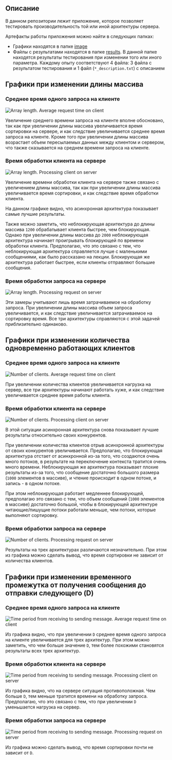 ## Описание

В данном репозитории лежит приложение, которое позволяет тестировать производительность той или иной архитектуры сервера.

Артефакты работы приложения можно найти в следующих папках:
- Графики находятся в папке [image](/images)
- Файлы с результатами находятся в папке [results](/results). В данной папке находятся результаты тестирования при изменении того или иного параметра. Каждому опыту соответствуют 4 файла: 3 файла с результатом тестирования и 1 файл (`*_description.txt`) с описанием

## Графики при изменении длины массива

### Среднее время одного запроса на клиенте

![Array length. Average request time on client](images/array_length_average_request_time_on_client.png)

Увеличение среднего времени запроса на клиенте вполне обосновано, так как при увеличении длины массива увеличивается время сортировки на сервере, и как следствие увеличивается среднее время запроса на клиенте. Кроме того при увеличении длины массива возрастает объем пересылаемых данных между клиентом и сервером, что также сказывается на среднем времени запроса на клиенте.

### Время обработки клиента на сервере

![Array length. Processing client on server](images/array_length_processing_client_on_server.png)

Увеличение времени обработки клиента на сервере также связано с увеличением длины массива, так как при увеличении длины массива увеличивается время сортировки, и как следствие время обработки клиента.

На данном графике видно, что асинхронная архитектура показывает самые лучшие результаты. 

Также можно заметить, что неблокирующая архитектура до длины массива `1200` обрабатывает клиента быстрее, чем блокирующая. Однако при увеличении длины массива до `2000` неблокирующая архитектура начинает проигрывать блокирующей по времени обработки клиента. Предполагаю, что это связано с тем, что неблокирующая архитектура справляется лучше с маленькими сообщениями, как было рассказано на лекции. Блокирующая же архитектура работает быстрее, если клиенты отправляют большие сообщения.

### Время обработки запроса на сервере

![Array length. Processing request on server](images/array_length_processing_request_on_server.png)

Эти замеры учитывают лишь время затрачиваемое на обработку запроса. При увеличении длины массива объем запроса увеличивается, и как следствие увеличивается затрачиваемое на сортировку время. Все три архитектуры справляются с этой задачей приблизительно одинаково.

## Графики при изменении количества одновременно работающих клиентов

### Среднее время одного запроса на клиенте

![Number of clients. Average request time on client](images/number_of_clients_average_request_time_on_client.png)

При увеличении количества клиентов увеличивается нагрузка на сервер, все три архитектуры начинают работать хуже, и как следствие увеличивается среднее время работы клиента.

### Время обработки клиента на сервере

![Number of clients. Processing client on server](images/number_of_clients_processing_client_on_server.png)

В этой ситуации асинхронная архитектура снова показывает лучшие результаты относительно своих конкурентов.

При увеличении количества клиентов отрыв асинхронной архитектуры от своих конкурентов увеличивается.  Предполагаю, что блокирующая архитектура отстает от асинхронной из-за того, что создаются очень много потоков, в результате на переключение контекста тратится очень много времени. Неблокирующая же архитектура показывает плохие результаты из-за того, что сообщение достаточно большого размера (`1000` элементов в массиве), и чтение происходит в одном потоке, и запись - в одном потоке. 

При этом неблокирующая работает медленнее блокирующей, предполагаю это связано с тем, что объем сообщений (`1000` элементов в массиве) достаточно большой, чтобы в блокирующей архитектуре читающие/пишущие потоки работали меньше, чем потоки, которые выполняют сортировку.

### Время обработки запроса на сервере

![Number of clients. Processing request on server](images/number_of_clients_processing_request_on_server.png)

Результаты на трех архитектурах различаются незначительно. При этом из графика можно сделать вывод, что время сортировки не зависит от количества клиентов.

## Графики при изменении временного промежутка от получения сообщения до отправки следующего (D)

### Среднее время одного запроса на клиенте

![Time period from receiving to sending message. Average request time on client](images/time_period_from_receiving_to_sending_a_message_ms_average_request_time_on_client.png)

Из графика видно, что при увеличении `D` среднее время одного запроса на клиенте увеличивается для трех архитектур. При этом можно заметить, что чем больше значение `D`, тем более похожими становятся результаты всех трех архитектур.

### Время обработки клиента на сервере

![Time period from receiving to sending message. Processing client on server](images/time_period_from_receiving_to_sending_a_message_ms_processing_client_on_server.png)

Из графика видно, что на сервере ситуация противоположная. Чем больше `D`, тем меньше тратится времени на обработку запроса. Предполагаю, что это связано с тем, что при увеличении `D` уменьшается нагрузка на сервер.

### Время обработки запроса на сервере

![Time period from receiving to sending message. Processing request on server](images/time_period_from_receiving_to_sending_a_message_ms_processing_request_on_server.png)

Из графика можно сделать вывод, что время сортировки почти не зависит от `D`.
